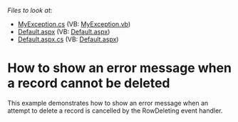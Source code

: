 <!-- default file list -->
*Files to look at*:

* [MyException.cs](./CS/WebSite/App_Code/MyException.cs) (VB: [MyException.vb](./VB/WebSite/App_Code/MyException.vb))
* [Default.aspx](./CS/WebSite/Default.aspx) (VB: [Default.aspx](./VB/WebSite/Default.aspx))
* [Default.aspx.cs](./CS/WebSite/Default.aspx.cs) (VB: [Default.aspx](./VB/WebSite/Default.aspx))
<!-- default file list end -->
# How to show an error message when a record cannot be deleted


<p>This example demonstrates how to show an error message when an attempt to delete a record is cancelled by the RowDeleting event handler.</p>

<br/>



